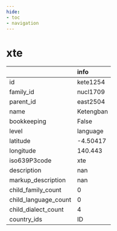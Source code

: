```yaml
---
hide:
- toc
- navigation
---
```

# xte
|                      | info      |
|:---------------------|:----------|
| id                   | kete1254  |
| family_id            | nucl1709  |
| parent_id            | east2504  |
| name                 | Ketengban |
| bookkeeping          | False     |
| level                | language  |
| latitude             | -4.50417  |
| longitude            | 140.443   |
| iso639P3code         | xte       |
| description          | nan       |
| markup_description   | nan       |
| child_family_count   | 0         |
| child_language_count | 0         |
| child_dialect_count  | 4         |
| country_ids          | ID        |